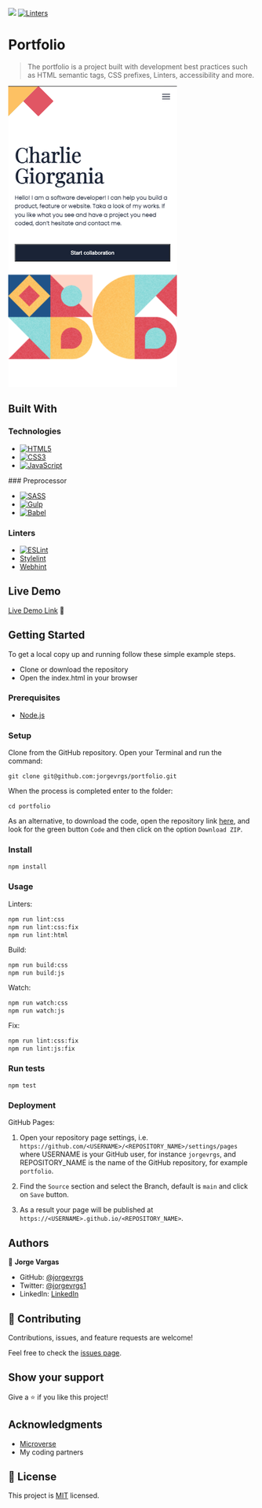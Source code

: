 ![](https://img.shields.io/badge/Microverse-blueviolet) [![Linters](https://github.com/jorgevrgs/portfolio/actions/workflows/linters.yml/badge.svg)](https://github.com/jorgevrgs/portfolio/actions/workflows/linters.yml)

# Portfolio

> The portfolio is a project built with development best practices such as HTML semantic tags, CSS prefixes, Linters, accessibility and more.

![screenshot](./assets/images/app_screenshot.png)

## Built With

### Technologies

- [![HTML5](https://img.shields.io/badge/html5-%23E34F26.svg?style=for-the-badge&logo=html5&logoColor=white)](https://developer.mozilla.org/en-US/docs/Web/HTML)
- [![CSS3](https://img.shields.io/badge/css3-%231572B6.svg?style=for-the-badge&logo=css3&logoColor=white)](https://developer.mozilla.org/en-US/docs/Web/CSS)
- [![JavaScript](https://img.shields.io/badge/javascript-%23323330.svg?style=for-the-badge&logo=javascript&logoColor=%23F7DF1E)](https://developer.mozilla.org/en-US/docs/Web/JavaScript)

### Preprocessor

- [![SASS](https://img.shields.io/badge/SASS-hotpink.svg?style=for-the-badge&logo=SASS&logoColor=white)](https://sass-lang.com/)
- [![Gulp](https://img.shields.io/badge/GULP-%23CF4647.svg?style=for-the-badge&logo=gulp&logoColor=white)](https://gulpjs.com/)
- [![Babel](https://img.shields.io/badge/Babel-F9DC3e?style=for-the-badge&logo=babel&logoColor=black)](https://babeljs.io/)

### Linters

- [![ESLint](https://img.shields.io/badge/ESLint-4B3263?style=for-the-badge&logo=eslint&logoColor=white)](https://eslint.org/)
- [Stylelint](https://stylelint.io/)
- [Webhint](https://webhint.io/docs/user-guide/)

## Live Demo

[Live Demo Link](https://jorgevrgs.github.io/portfolio) 🔗

## Getting Started

To get a local copy up and running follow these simple example steps.

- Clone or download the repository
- Open the index.html in your browser

### Prerequisites

- [Node.js](https://nodejs.org/en/download/)

### Setup

Clone from the GitHub repository. Open your Terminal and run the command:

```
git clone git@github.com:jorgevrgs/portfolio.git
```

When the process is completed enter to the folder:

```
cd portfolio
```

As an alternative, to download the code, open the repository link [here](https://github.com/jorgevrgs/portfolio), and look for the green button `Code` and then click on the option `Download ZIP`.

### Install

```
npm install
```

### Usage

Linters:

```
npm run lint:css
npm run lint:css:fix
npm run lint:html
```

Build:

```
npm run build:css
npm run build:js
```

Watch:

```
npm run watch:css
npm run watch:js
```

Fix:

```
npm run lint:css:fix
npm run lint:js:fix
```

### Run tests

```
npm test
```

### Deployment

GitHub Pages:

1. Open your repository page settings, i.e. `https://github.com/<USERNAME>/<REPOSITORY_NAME>/settings/pages` where USERNAME is your GitHub user, for instance `jorgevrgs`, and REPOSITORY_NAME is the name of the GitHub repository, for example `portfolio`.

2. Find the `Source` section and select the Branch, default is `main` and click on `Save` button.

3. As a result your page will be published at `https://<USERNAME>.github.io/<REPOSITORY_NAME>`.

## Authors

👤 **Jorge Vargas**

- GitHub: [@jorgevrgs](https://github.com/jorgevrgs)
- Twitter: [@jorgevrgs1](https://twitter.com/jorgevrgs1)
- LinkedIn: [LinkedIn](https://linkedin.com/in/jevargaslarrota)

## 🤝 Contributing

Contributions, issues, and feature requests are welcome!

Feel free to check the [issues page](../../issues/).

## Show your support

Give a ⭐️ if you like this project!

## Acknowledgments

- [Microverse](https://www.microverse.org/)
- My coding partners

## 📝 License

This project is [MIT](./MIT.md) licensed.
